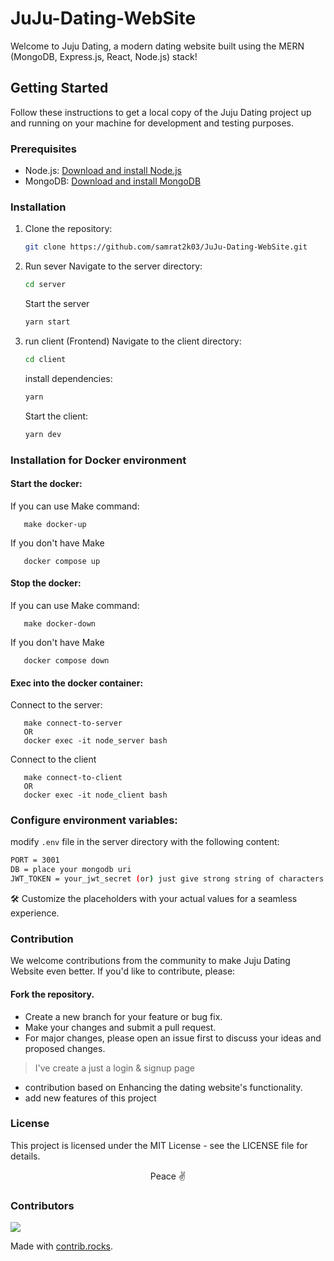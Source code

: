 # JuJu-Dating-WebSite

Welcome to Juju Dating, a modern dating website built using the MERN (MongoDB, Express.js, React, Node.js) stack! 

## Getting Started

Follow these instructions to get a local copy of the Juju Dating project up and running on your machine for development and testing purposes.

### Prerequisites

- Node.js: [Download and install Node.js](https://nodejs.org/)
- MongoDB: [Download and install MongoDB](https://www.mongodb.com/try/download/community)

### Installation

1. Clone the repository:

   ```bash
   git clone https://github.com/samrat2k03/JuJu-Dating-WebSite.git
   ```
2. Run sever
   Navigate to the server directory:
   ```bash
   cd server
   ```
   Start the server
   ```bash
   yarn start
   ```
4. run client (Frontend)
   Navigate to the client directory:
   ```bash
   cd client
   ```

   install dependencies:
   ```bash
   yarn
   ```

   Start the client:
   ```bash
   yarn dev
   ```

### Installation for Docker environment
#### Start the docker:
If you can use Make command:
```
   make docker-up
```
If you don't have Make
```
   docker compose up
```

#### Stop the docker:
If you can use Make command:
```
   make docker-down
```
If you don't have Make
```
   docker compose down
```


#### Exec into the docker container:
Connect to the server:
```
   make connect-to-server
   OR
   docker exec -it node_server bash
```
Connect to the client
```
   make connect-to-client
   OR
   docker exec -it node_client bash
```

### Configure environment variables:
modify `.env` file in the server directory with the following content:

```bash
PORT = 3001
DB = place your mongodb uri
JWT_TOKEN = your_jwt_secret (or) just give strong string of characters
```
🛠️ Customize the placeholders with your actual values for a seamless experience.

### Contribution
We welcome contributions from the community to make Juju Dating Website even better. If you'd like to contribute, please:

#### Fork the repository.
- Create a new branch for your feature or bug fix.
-  Make your changes and submit a pull request.
- For major changes, please open an issue first to discuss your ideas and proposed changes.

> I've create a just a login & signup page 
- contribution based on Enhancing the dating website's functionality.
- add new features of this project

### License
This project is licensed under the MIT License - see the LICENSE file for details.

<p align="center">Peace ✌</p>

### Contributors 
<a href="https://github.com/samrat2k03/JuJu-Dating-WebSite/graphs/contributors">
  <img src="https://contrib.rocks/image?repo=samrat2k03/JuJu-Dating-WebSite" />
</a>

Made with [contrib.rocks](https://contrib.rocks).
